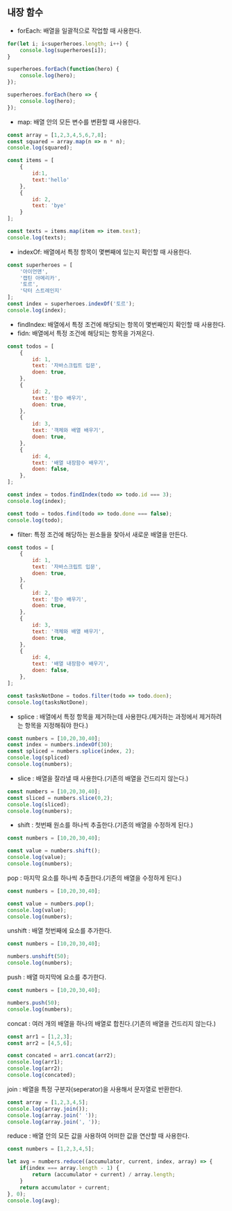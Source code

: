 ## 내장 함수

- forEach: 배열을 일괄적으로 작업할 때 사용한다.
```JavaScript
for(let i; i<superheroes.length; i++) {
    console.log(superheroes[i]);
}

superheroes.forEach(function(hero) {
    console.log(hero);
});

superheroes.forEach(hero => {
    console.log(hero);
});
```

- map: 배열 안의 모든 변수를 변환할 떄 사용한다.
```JavaScript
const array = [1,2,3,4,5,6,7,8];
const squared = array.map(n => n * n);
console.log(squared);

const items = [
    {
        id:1,
        text:'hello'
    },
    {
        id: 2,
        text: 'bye'
    }
];

const texts = items.map(item => item.text);
console.log(texts);
```
- indexOf: 배열에서 특정 항목이 몇뻔째에 있는지 확인할 때 사용한다.
```JavaScript
const superheroes = [
    '아이언맨',
    '캡틴 아메리카',
    '토르',
    '닥터 스트레인지'
];
const index = superheroes.indexOf('토르');
console.log(index);
```
- findIndex: 배열에서 특정 조건에 해당되는 항목이 몇번째인지 확인할 때 사용한다.
- fidn: 배열에서 특정 조건에 해당되는 항목을 가져온다.
```JavaScript
const todos = [
    {
        id: 1,
        text: '자바스크립트 입문',
        doen: true,
    },
    {
        id: 2,
        text: '함수 배우기',
        doen: true,
    },
    {
        id: 3,
        text: '객체와 배열 배우기',
        doen: true,
    },
    {
        id: 4,
        text: '배열 내장함수 배우기',
        doen: false,
    },
];

const index = todos.findIndex(todo => todo.id === 3);
console.log(index);

const todo = todos.find(todo => todo.done === false);
console.log(todo);
```

- filter: 특정 조건에 해당하는 원소들을 찾아서 새로운 배열을 만든다.
```JavaScript
const todos = [
    {
        id: 1,
        text: '자바스크립트 입문',
        doen: true,
    },
    {
        id: 2,
        text: '함수 배우기',
        doen: true,
    },
    {
        id: 3,
        text: '객체와 배열 배우기',
        doen: true,
    },
    {
        id: 4,
        text: '배열 내장함수 배우기',
        doen: false,
    },
];

const tasksNotDone = todos.filter(todo => todo.doen);
console.log(tasksNotDone);
```

- splice : 배열에서 특정 항목을 제거하는데 사용한다.(제거하는 과정에서 제거하려는 항목을 지정해줘야 한다.)
```JavaScript
const numbers = [10,20,30,40];
const index = numbers.indexOf(30);
const spliced = numbers.splice(index, 2);
console.log(spliced)
console.log(numbers);
```

- slice : 배열을 잘라낼 때 사용한다.(기존의 배열을 건드리지 않는다.)
```JavaScript
const numbers = [10,20,30,40];
const sliced = numbers.slice(0,2);
console.log(sliced);
console.log(numbers);
```

- shift : 첫번째 원소를 하나씩 추출한다.(기존의 배열을 수정하게 된다.)
```JavaScript
const numbers = [10,20,30,40];

const value = numbers.shift();
console.log(value);
console.log(numbers);
```

pop : 마지막 요소를 하나씩 추출한다.(기존의 배열을 수정하게 된다.)
```JavaScript
const numbers = [10,20,30,40];

const value = numbers.pop();
console.log(value);
console.log(numbers);
```

unshift : 배열 첫번째에 요소를 추가한다.
```JavaScript
const numbers = [10,20,30,40];

numbers.unshift(50);
console.log(numbers);
```

push : 배열 마지막에 요소를 추가한다.
```JavaScript
const numbers = [10,20,30,40];

numbers.push(50);
console.log(numbers);
```

concat : 여러 개의 배열을 하나의 배열로 합친다.(기존의 배열을 건드리지 않는다.)
```JavaScript
const arr1 = [1,2,3];
const arr2 = [4,5,6];

const concated = arr1.concat(arr2);
console.log(arr1);
console.log(arr2);
console.log(concated);
```

join : 배열을 특정 구분자(seperator)을 사용해서 문자열로 반환한다.
```JavaScript
const array = [1,2,3,4,5];
console.log(array.join());
console.log(array.join(' '));
console.log(array.join(', '));
```

reduce : 배열 안의 모든 값을 사용하여 어떠한 값을 연산할 때 사용한다.
```JavaScript
const numbers = [1,2,3,4,5];

let avg = numbers.reduce((accumulator, current, index, array) => {
    if(index === array.length - 1) {
        return (accumulator + current) / array.length;
    }
    return accumulator + current;
}, 0);
console.log(avg);
```
